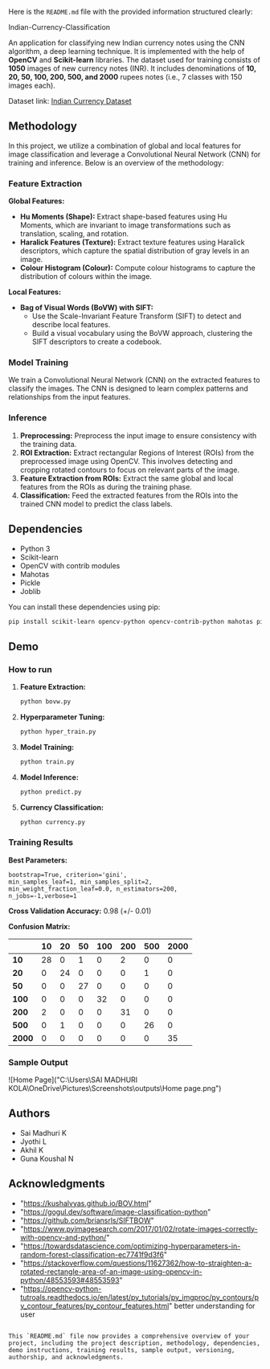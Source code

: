 Here is the  `README.md` file with the provided information structured clearly:


Indian-Currency-Classification

An application for classifying new Indian currency notes using the CNN algorithm, a deep learning technique. It is implemented with the help of **OpenCV** and **Scikit-learn** libraries. The dataset used for training consists of **1050** images of new currency notes (INR). It includes denominations of **10, 20, 50, 100, 200, 500, and 2000** rupees notes (i.e., 7 classes with 150 images each).

Dataset link: [Indian Currency Dataset](https://www.kaggle.com/datasets/jayaprakashpondy/indian-currency-dataset)

## Methodology

In this project, we utilize a combination of global and local features for image classification and leverage a Convolutional Neural Network (CNN) for training and inference. Below is an overview of the methodology:

### Feature Extraction

**Global Features:**
- **Hu Moments (Shape):** Extract shape-based features using Hu Moments, which are invariant to image transformations such as translation, scaling, and rotation.
- **Haralick Features (Texture):** Extract texture features using Haralick descriptors, which capture the spatial distribution of gray levels in an image.
- **Colour Histogram (Colour):** Compute colour histograms to capture the distribution of colours within the image.

**Local Features:**
- **Bag of Visual Words (BoVW) with SIFT:**
  - Use the Scale-Invariant Feature Transform (SIFT) to detect and describe local features.
  - Build a visual vocabulary using the BoVW approach, clustering the SIFT descriptors to create a codebook.

### Model Training

We train a Convolutional Neural Network (CNN) on the extracted features to classify the images. The CNN is designed to learn complex patterns and relationships from the input features.

### Inference

1. **Preprocessing:** Preprocess the input image to ensure consistency with the training data.
2. **ROI Extraction:** Extract rectangular Regions of Interest (ROIs) from the preprocessed image using OpenCV. This involves detecting and cropping rotated contours to focus on relevant parts of the image.
3. **Feature Extraction from ROIs:** Extract the same global and local features from the ROIs as during the training phase.
4. **Classification:** Feed the extracted features from the ROIs into the trained CNN model to predict the class labels.

## Dependencies

- Python 3
- Scikit-learn
- OpenCV with contrib modules
- Mahotas
- Pickle
- Joblib

You can install these dependencies using pip:

```bash
pip install scikit-learn opencv-python opencv-contrib-python mahotas pickle-mixin joblib
```

## Demo

### How to run

1. **Feature Extraction:**

   ```bash
   python bovw.py
   ```

2. **Hyperparameter Tuning:**

   ```bash
   python hyper_train.py
   ```

3. **Model Training:**

   ```bash
   python train.py
   ```

4. **Model Inference:**

   ```bash
   python predict.py
   ```

5. **Currency Classification:**

   ```bash
   python currency.py
   ```

### Training Results

**Best Parameters:**

```plaintext
bootstrap=True, criterion='gini',
min_samples_leaf=1, min_samples_split=2,
min_weight_fraction_leaf=0.0, n_estimators=200,
n_jobs=-1,verbose=1
```

**Cross Validation Accuracy:** 0.98 (+/- 0.01)

**Confusion Matrix:**

|      | 10 | 20 | 50 | 100 | 200 | 500 | 2000 |
|------|----|----|----|-----|-----|-----|------|
| **10**   | 28 | 0  | 1  | 0   | 2   | 0   | 0    |
| **20**   | 0  | 24 | 0  | 0   | 0   | 1   | 0    |
| **50**   | 0  | 0  | 27 | 0   | 0   | 0   | 0    |
| **100**  | 0  | 0  | 0  | 32  | 0   | 0   | 0    |
| **200**  | 2  | 0  | 0  | 0   | 31  | 0   | 0    |
| **500**  | 0  | 1  | 0  | 0   | 0   | 26  | 0    |
| **2000** | 0  | 0  | 0  | 0   | 0   | 0   | 35   |

### Sample Output


![Home Page]("C:\Users\SAI MADHURI KOLA\OneDrive\Pictures\Screenshots\outputs\Home page.png")





## Authors

- Sai Madhuri K
- Jyothi L
- Akhil K
- Guna Koushal N

## Acknowledgments

- "https://kushalvyas.github.io/BOV.html"
- "https://gogul.dev/software/image-classification-python"
- "https://github.com/briansrls/SIFTBOW"
- "https://www.pyimagesearch.com/2017/01/02/rotate-images-correctly-with-opencv-and-python/"
- "https://towardsdatascience.com/optimizing-hyperparameters-in-random-forest-classification-ec7741f9d3f6"
- "https://stackoverflow.com/questions/11627362/how-to-straighten-a-rotated-rectangle-area-of-an-image-using-opencv-in-python/48553593#48553593"
- "https://opencv-python-tutroals.readthedocs.io/en/latest/py_tutorials/py_imgproc/py_contours/py_contour_features/py_contour_features.html" better understanding for user

```

This `README.md` file now provides a comprehensive overview of your project, including the project description, methodology, dependencies, demo instructions, training results, sample output, versioning, authorship, and acknowledgments.
